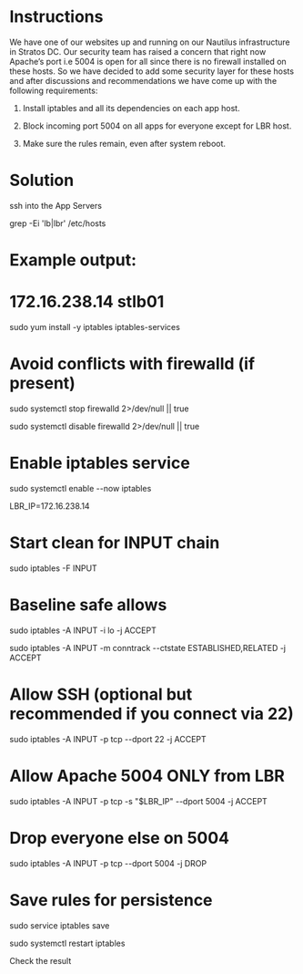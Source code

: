 # Instructions

We have one of our websites up and running on our Nautilus infrastructure in Stratos DC. Our security team has raised a concern that right now Apache’s port i.e 5004 is open for all since there is no firewall installed on these hosts. So we have decided to add some security layer for these hosts and after discussions and recommendations we have come up with the following requirements:

1. Install iptables and all its dependencies on each app host.

2. Block incoming port 5004 on all apps for everyone except for LBR host.

3. Make sure the rules remain, even after system reboot.

# Solution

ssh into the App Servers 

grep -Ei 'lb|lbr' /etc/hosts

# Example output:

# 172.16.238.14  stlb01

sudo yum install -y iptables iptables-services

# Avoid conflicts with firewalld (if present)

sudo systemctl stop firewalld 2>/dev/null || true

sudo systemctl disable firewalld 2>/dev/null || true

# Enable iptables service

sudo systemctl enable --now iptables

LBR_IP=172.16.238.14   

# Start clean for INPUT chain

sudo iptables -F INPUT

# Baseline safe allows

sudo iptables -A INPUT -i lo -j ACCEPT

sudo iptables -A INPUT -m conntrack --ctstate ESTABLISHED,RELATED -j ACCEPT

# Allow SSH (optional but recommended if you connect via 22)

sudo iptables -A INPUT -p tcp --dport 22 -j ACCEPT

# Allow Apache 5004 ONLY from LBR

sudo iptables -A INPUT -p tcp -s "$LBR_IP" --dport 5004 -j ACCEPT

# Drop everyone else on 5004

sudo iptables -A INPUT -p tcp --dport 5004 -j DROP

# Save rules for persistence

sudo service iptables save

sudo systemctl restart iptables

Check the result 
